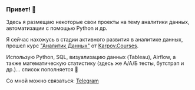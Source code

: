 ### Привет! 👋
Здесь я размещаю некоторые свои проекты на тему аналитики данных, автоматизации с помощью Python и др.

Я сейчас нахожусь в стадии активного развития в аналитике данных, прошел курс ["Аналитик Данных"](https://karpov.courses/analytics) от [Karpov.Courses](https://karpov.courses).

Использую Python, SQL, визуализацию данных (Tableau), Airflow, а также математическую статистику (здесь же А/А/Б тесты, бутстрап и др.)... список пополняется 🙂

Со мной можно связаться: [Telegram](https://t.me/kidkonn)

<!--
**kidkonn/kidkonn** is a ✨ _special_ ✨ repository because its `README.md` (this file) appears on your GitHub profile.

Here are some ideas to get you started:

- 🔭 I’m currently working on ...
- 🌱 I’m currently learning ...
- 👯 I’m looking to collaborate on ...
- 🤔 I’m looking for help with ...
- 💬 Ask me about ...
- 📫 How to reach me: ...
- 😄 Pronouns: ...
- ⚡ Fun fact: ...
-->
